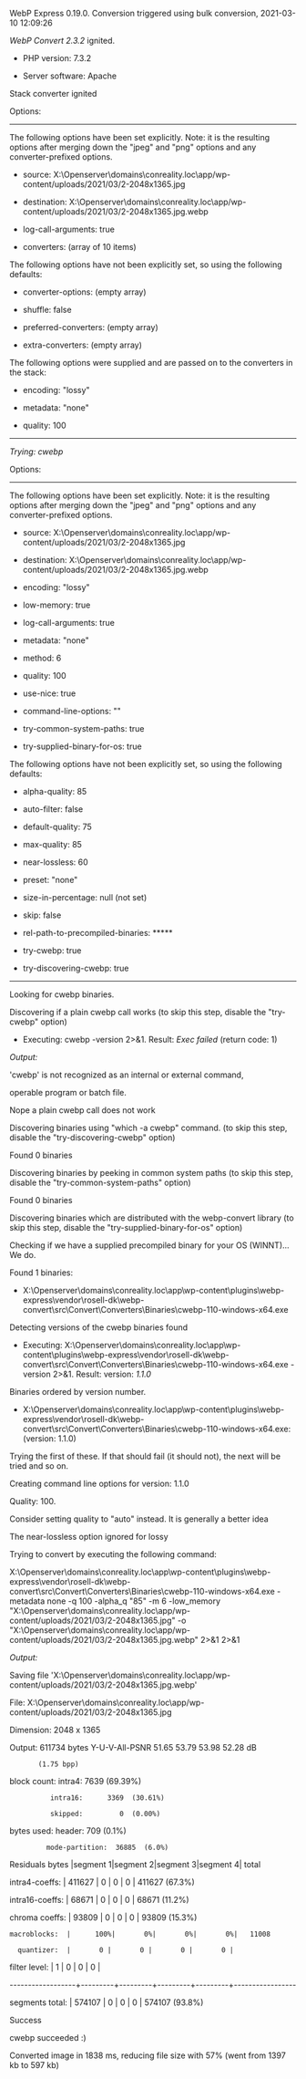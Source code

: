 WebP Express 0.19.0. Conversion triggered using bulk conversion, 2021-03-10 12:09:26

*WebP Convert 2.3.2*  ignited.
- PHP version: 7.3.2
- Server software: Apache

Stack converter ignited

Options:
------------
The following options have been set explicitly. Note: it is the resulting options after merging down the "jpeg" and "png" options and any converter-prefixed options.
- source: X:\Openserver\domains\conreality.loc\app/wp-content/uploads/2021/03/2-2048x1365.jpg
- destination: X:\Openserver\domains\conreality.loc\app/wp-content/uploads/2021/03/2-2048x1365.jpg.webp
- log-call-arguments: true
- converters: (array of 10 items)

The following options have not been explicitly set, so using the following defaults:
- converter-options: (empty array)
- shuffle: false
- preferred-converters: (empty array)
- extra-converters: (empty array)

The following options were supplied and are passed on to the converters in the stack:
- encoding: "lossy"
- metadata: "none"
- quality: 100
------------


*Trying: cwebp* 

Options:
------------
The following options have been set explicitly. Note: it is the resulting options after merging down the "jpeg" and "png" options and any converter-prefixed options.
- source: X:\Openserver\domains\conreality.loc\app/wp-content/uploads/2021/03/2-2048x1365.jpg
- destination: X:\Openserver\domains\conreality.loc\app/wp-content/uploads/2021/03/2-2048x1365.jpg.webp
- encoding: "lossy"
- low-memory: true
- log-call-arguments: true
- metadata: "none"
- method: 6
- quality: 100
- use-nice: true
- command-line-options: ""
- try-common-system-paths: true
- try-supplied-binary-for-os: true

The following options have not been explicitly set, so using the following defaults:
- alpha-quality: 85
- auto-filter: false
- default-quality: 75
- max-quality: 85
- near-lossless: 60
- preset: "none"
- size-in-percentage: null (not set)
- skip: false
- rel-path-to-precompiled-binaries: *****
- try-cwebp: true
- try-discovering-cwebp: true
------------

Looking for cwebp binaries.
Discovering if a plain cwebp call works (to skip this step, disable the "try-cwebp" option)
- Executing: cwebp -version 2>&1. Result: *Exec failed* (return code: 1)

*Output:* 
'cwebp' is not recognized as an internal or external command,
operable program or batch file.

Nope a plain cwebp call does not work
Discovering binaries using "which -a cwebp" command. (to skip this step, disable the "try-discovering-cwebp" option)
Found 0 binaries
Discovering binaries by peeking in common system paths (to skip this step, disable the "try-common-system-paths" option)
Found 0 binaries
Discovering binaries which are distributed with the webp-convert library (to skip this step, disable the "try-supplied-binary-for-os" option)
Checking if we have a supplied precompiled binary for your OS (WINNT)... We do.
Found 1 binaries: 
- X:\Openserver\domains\conreality.loc\app\wp-content\plugins\webp-express\vendor\rosell-dk\webp-convert\src\Convert\Converters\Binaries\cwebp-110-windows-x64.exe
Detecting versions of the cwebp binaries found
- Executing: X:\Openserver\domains\conreality.loc\app\wp-content\plugins\webp-express\vendor\rosell-dk\webp-convert\src\Convert\Converters\Binaries\cwebp-110-windows-x64.exe -version 2>&1. Result: version: *1.1.0*
Binaries ordered by version number.
- X:\Openserver\domains\conreality.loc\app\wp-content\plugins\webp-express\vendor\rosell-dk\webp-convert\src\Convert\Converters\Binaries\cwebp-110-windows-x64.exe: (version: 1.1.0)
Trying the first of these. If that should fail (it should not), the next will be tried and so on.
Creating command line options for version: 1.1.0
Quality: 100. 
Consider setting quality to "auto" instead. It is generally a better idea
The near-lossless option ignored for lossy
Trying to convert by executing the following command:
X:\Openserver\domains\conreality.loc\app\wp-content\plugins\webp-express\vendor\rosell-dk\webp-convert\src\Convert\Converters\Binaries\cwebp-110-windows-x64.exe -metadata none -q 100 -alpha_q "85" -m 6 -low_memory "X:\Openserver\domains\conreality.loc\app/wp-content/uploads/2021/03/2-2048x1365.jpg" -o "X:\Openserver\domains\conreality.loc\app/wp-content/uploads/2021/03/2-2048x1365.jpg.webp" 2>&1 2>&1

*Output:* 
Saving file 'X:\Openserver\domains\conreality.loc\app/wp-content/uploads/2021/03/2-2048x1365.jpg.webp'
File:      X:\Openserver\domains\conreality.loc\app/wp-content/uploads/2021/03/2-2048x1365.jpg
Dimension: 2048 x 1365
Output:    611734 bytes Y-U-V-All-PSNR 51.65 53.79 53.98   52.28 dB
           (1.75 bpp)
block count:  intra4:       7639  (69.39%)
              intra16:      3369  (30.61%)
              skipped:         0  (0.00%)
bytes used:  header:            709  (0.1%)
             mode-partition:  36885  (6.0%)
 Residuals bytes  |segment 1|segment 2|segment 3|segment 4|  total
  intra4-coeffs:  |  411627 |       0 |       0 |       0 |  411627  (67.3%)
 intra16-coeffs:  |   68671 |       0 |       0 |       0 |   68671  (11.2%)
  chroma coeffs:  |   93809 |       0 |       0 |       0 |   93809  (15.3%)
    macroblocks:  |      100%|       0%|       0%|       0%|   11008
      quantizer:  |       0 |       0 |       0 |       0 |
   filter level:  |       1 |       0 |       0 |       0 |
------------------+---------+---------+---------+---------+-----------------
 segments total:  |  574107 |       0 |       0 |       0 |  574107  (93.8%)

Success
cwebp succeeded :)

Converted image in 1838 ms, reducing file size with 57% (went from 1397 kb to 597 kb)
